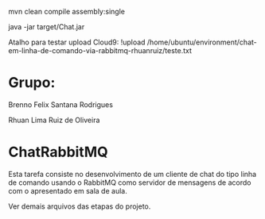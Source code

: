 mvn clean compile assembly:single

java -jar target/Chat.jar

Atalho para testar upload Cloud9: !upload /home/ubuntu/environment/chat-em-linha-de-comando-via-rabbitmq-rhuanruiz/teste.txt

# Grupo:
Brenno Felix Santana Rodrigues

Rhuan Lima Ruiz de Oliveira

# ChatRabbitMQ

Esta tarefa consiste no desenvolvimento de um cliente de chat do tipo linha de comando usando o RabbitMQ como servidor de mensagens de acordo com o apresentado em sala de aula.

Ver demais arquivos das etapas do projeto.
